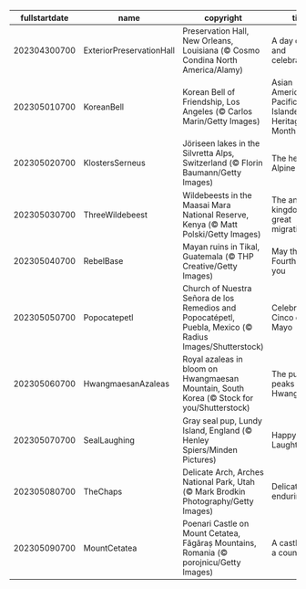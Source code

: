 |fullstartdate|name|copyright|title|image|
|--|--|--|--|--|
202304300700|ExteriorPreservationHall|Preservation Hall, New Orleans, Louisiana (© Cosmo Condina North America/Alamy)|A day of swing and celebration|![](/en-US/2023/05/202304300700ExteriorPreservationHall.jpg)|
202305010700|KoreanBell|Korean Bell of Friendship, Los Angeles (© Carlos Marin/Getty Images)|Asian American and Pacific Islander Heritage Month|![](/en-US/2023/05/202305010700KoreanBell.jpg)|
202305020700|KlostersSerneus|Jöriseen lakes in the Silvretta Alps, Switzerland (© Florin Baumann/Getty Images)|The height of Alpine beauty|![](/en-US/2023/05/202305020700KlostersSerneus.jpg)|
202305030700|ThreeWildebeest|Wildebeests in the Maasai Mara National Reserve, Kenya (© Matt Polski/Getty Images)|The animal kingdom's great migration|![](/en-US/2023/05/202305030700ThreeWildebeest.jpg)|
202305040700|RebelBase|Mayan ruins in Tikal, Guatemala (© THP Creative/Getty Images)|May the Fourth be with you|![](/en-US/2023/05/202305040700RebelBase.jpg)|
202305050700|Popocatepetl|Church of Nuestra Señora de los Remedios and Popocatépetl, Puebla, Mexico (© Radius Images/Shutterstock)|Celebrating Cinco de Mayo|![](/en-US/2023/05/202305050700Popocatepetl.jpg)|
202305060700|HwangmaesanAzaleas|Royal azaleas in bloom on Hwangmaesan Mountain, South Korea (© Stock for you/Shutterstock)|The purple peaks of Hwangmaesan|![](/en-US/2023/05/202305060700HwangmaesanAzaleas.jpg)|
202305070700|SealLaughing|Gray seal pup, Lundy Island, England (© Henley Spiers/Minden Pictures)|Happy World Laughter Day!|![](/en-US/2023/05/202305070700SealLaughing.jpg)|
202305080700|TheChaps|Delicate Arch, Arches National Park, Utah (© Mark Brodkin Photography/Getty Images)|Delicate but enduring|![](/en-US/2023/05/202305080700TheChaps.jpg)|
202305090700|MountCetatea|Poenari Castle on Mount Cetatea, Făgăraș Mountains, Romania (© porojnicu/Getty Images)|A castle fit for a count|![](/en-US/2023/05/202305090700MountCetatea.jpg)|
